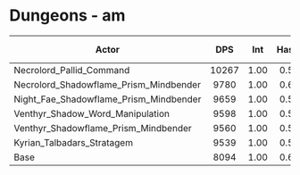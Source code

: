 # Dungeons - am
| Actor | DPS | Int | Haste | Crit | Mastery | Vers | DPS Weight |
|---|:---:|:---:|:---:|:---:|:---:|:---:|:---:|
|Necrolord_Pallid_Command|10267|1.00|0.51|0.48|0.47|0.50|0.21|
|Necrolord_Shadowflame_Prism_Mindbender|9780|1.00|0.61|0.49|0.51|0.49|0.22|
|Night_Fae_Shadowflame_Prism_Mindbender|9659|1.00|0.55|0.52|0.54|0.49|0.22|
|Venthyr_Shadow_Word_Manipulation|9598|1.00|0.53|0.49|0.50|0.48|0.23|
|Venthyr_Shadowflame_Prism_Mindbender|9560|1.00|0.54|0.50|0.49|0.47|0.22|
|Kyrian_Talbadars_Stratagem|9539|1.00|0.50|0.49|0.50|0.49|0.22|
|Base|8094|1.00|0.62|0.52|0.53|0.49|0.26|
